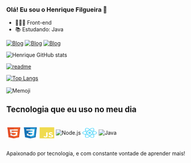### Olá! Eu sou o Henrique Filgueira 🖖

- 👨🏽‍💻 Front-end
- 📚 Estudando: Java


[![Blog](https://img.shields.io/badge/LinkedIn-0077B5?style=for-the-badge&logo=linkedin&logoColor=white)](https://www.linkedin.com/in/henrique-filgueira/)
[![Blog](https://img.shields.io/badge/Gmail-D14836?style=for-the-badge&logo=gmail&logoColor=white)](https://mail.google.com/mail/?view=cm&fs=1&tf=1&to=henriquefilg.silva@gmail.com)
[![Blog](https://img.shields.io/badge/WhatsApp-25D366?style=for-the-badge&logo=whatsapp&logoColor=white)](https://api.whatsapp.com/send?phone=5561999882089&text=)

![Henrique GitHub stats](https://github-readme-stats.vercel.app/api?username=HenriqueFilg&show_icons=true&theme=merko) 

[![readme](https://github-readme-stats.vercel.app/api/pin/?username=HenriqueFilg&repo=HenriqueFilg&theme=merko)](https://github.com/HenriqueFilg)

[![Top Langs](https://github-readme-stats.vercel.app/api/top-langs/?username=HenriqueFilg&layout=compact)](https://github.com/HenriqueFilg/github-readme-stats)

<img align=center alt="Memoji" height=130 width=140 src=https://blogger.googleusercontent.com/img/b/R29vZ2xl/AVvXsEhZ2eOtgyzUJwcu-T8tAkOk-Pp39iGlbANF_ATFGoDOZqf4DcqANkAVo2W1ii7iXsNyMP52wV7BT8GKghM2Yrpuv0_5NFke2KmdiDNXPH-tD1spF21oUENTIMMjbUjjT2ELiu2EtAuWSyVpOtHSHEfPGGBVpq8srJf7_iPGq66aHuPOYec-HByruL6nCQ/s320/MemojiApple.PNG>

## Tecnologia que eu uso no meu dia

<div style="display: inline_block"><br/>
    <img align=center alt="Html5" height=30 width=40 src=https://raw.githubusercontent.com/devicons/devicon/master/icons/html5/html5-original.svg>
    <img align=center alt="CSS3" height=30 width=40 src=https://raw.githubusercontent.com/devicons/devicon/master/icons/css3/css3-original.svg>
    <img align=center alt="Javascript" height=30 width=40 src=https://raw.githubusercontent.com/devicons/devicon/master/icons/javascript/javascript-plain.svg>
    <img align=center alt="Node.js" height=30 width=40 src=https://cdn.jsdelivr.net/gh/devicons/devicon/icons/nodejs/nodejs-plain.svg>
    <img align=center alt="React" height=30 width=40 src=https://raw.githubusercontent.com/devicons/devicon/master/icons/react/react-original.svg>
    <img align=center alt="Java" height=30 width=40 src=https://cdn.jsdelivr.net/gh/devicons/devicon/icons/java/java-plain.svg>
    

</div><br/>



Apaixonado por tecnologia, e com constante vontade de aprender mais!




  
